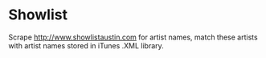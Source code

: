 Showlist
========

Scrape http://www.showlistaustin.com for artist names, match these artists with artist names stored in iTunes .XML library.
